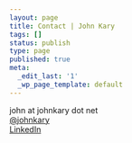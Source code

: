 ```yaml
---
layout: page
title: Contact | John Kary
tags: []
status: publish
type: page
published: true
meta:
  _edit_last: '1'
  _wp_page_template: default
---
```

john at johnkary dot net  
[@johnkary](http://twitter.com/johnkary)  
[LinkedIn](http://www.linkedin.com/pub/john-kary/6/1bb/b09a)
